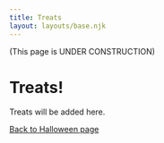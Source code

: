 ```yaml
---
title: Treats
layout: layouts/base.njk
---
```


(This page is UNDER CONSTRUCTION)

# Treats!

Treats will be added here.

[Back to Halloween page](/events/2024/halloween/)
